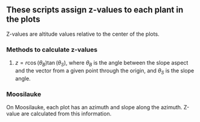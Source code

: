 ## These scripts assign z-values to each plant in the plots
Z-values are altitude values relative to the center of the plots.

### Methods to calculate z-values
1. $z = r\cos(\theta_B) \tan(\theta_S)$, where $\theta_B$ is the angle between the slope aspect and the vector from a given point through the origin, and $\theta_S$ is the slope angle.

### Moosilauke
On Moosilauke, each plot has an azimuth and slope along the azimuth.  Z-value are calculated from this information.
